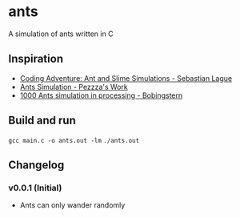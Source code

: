 # ants

A simulation of ants written in C

## Inspiration

- [Coding Adventure: Ant and Slime Simulations - Sebastian Lague](https://www.youtube.com/watch?v=X-iSQQgOd1A&pp=ygUOYW50IHNpbXVsYXRpb24%3D)
- [Ants Simulation - Pezzza's Work](https://www.youtube.com/playlist?list=PLPiMlUuvmixC-R-5DXE6k2P6FdKn71JGY)
- [1000 Ants simulation in processing - Bobingstern](https://www.youtube.com/watch?v=MookTOs55Yo)

## Build and run

`gcc main.c -o ants.out -lm`
`./ants.out`

## Changelog

### v0.0.1 (Initial)
- Ants can only wander randomly
